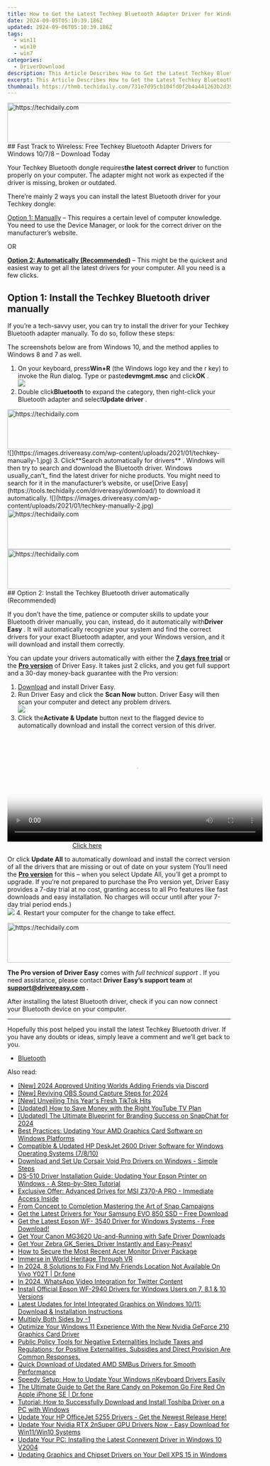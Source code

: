 ```yaml
---
title: How to Get the Latest Techkey Bluetooth Adapter Driver for Windows 11 & Earlier Versions
date: 2024-09-05T05:10:39.186Z
updated: 2024-09-06T05:10:39.186Z
tags:
  - win11
  - win10
  - win7
categories:
  - DriverDownload
description: This Article Describes How to Get the Latest Techkey Bluetooth Adapter Driver for Windows 11 & Earlier Versions
excerpt: This Article Describes How to Get the Latest Techkey Bluetooth Adapter Driver for Windows 11 & Earlier Versions
thumbnail: https://thmb.techidaily.com/731e7d95cb104fd0f2b4a441263b2d39fb916acbe1dcf99883081e6f54b5961f.jpg
---
```


<!-- affiliate ads begin -->
<a href="https://imp.i357552.net/c/5597632/1030380/11832" target="_top" id="1030380">
  <img src="//a.impactradius-go.com/display-ad/11832-1030380" border="0" alt="https://techidaily.com" width="720" height="90"/>
</a>
<img height="0" width="0" src="https://imp.i357552.net/i/5597632/1030380/11832" style="position:absolute;visibility:hidden;" border="0" />
<!-- affiliate ads end -->
## Fast Track to Wireless: Free Techkey Bluetooth Adapter Drivers for Windows 10/7/8 – Download Today

Your Techkey Bluetooth dongle requires**the latest correct driver** to function properly on your computer. The adapter might not work as expected if the driver is missing, broken or outdated.

 There’re mainly 2 ways you can install the latest Bluetooth driver for your Techkey dongle:

[Option 1: Manually](https://tools.techidaily.com/drivereasy/download/) – This requires a certain level of computer knowledge. You need to use the Device Manager, or look for the correct driver on the manufacturer’s website.

OR

[**Option 2: Automatically (Recommended)**](https://www.drivereasy.com/knowledge/download-techkey-bluetooth-adapter-driver-for-windows/#option2) – This might be the quickest and easiest way to get all the latest drivers for your computer. All you need is a few clicks.

## Option 1: Install the Techkey Bluetooth driver manually

 If you’re a tech-savvy user, you can try to install the driver for your Techkey Bluetooth adapter manually. To do so, follow these steps:

 The screenshots below are from Windows 10, and the method applies to Windows 8 and 7 as well.

1. On your keyboard, press**Win+R** (the Windows logo key and the r key) to invoke the Run dialog. Type or paste**devmgmt.msc** and click**OK** .  
![](https://images.drivereasy.com/wp-content/uploads/2020/12/devmgmt-msc-ok.jpg)
2. Double click**Bluetooth** to expand the category, then right-click your Bluetooth adapter and select**Update driver** .  
<!-- affiliate ads begin -->
<a href="https://appsumo.8odi.net/c/5597632/2075483/7443" target="_top" id="2075483">
  <img src="//a.impactradius-go.com/display-ad/7443-2075483" border="0" alt="https://techidaily.com" width="728" height="90"/>
</a>
<img height="0" width="0" src="https://appsumo.8odi.net/i/5597632/2075483/7443" style="position:absolute;visibility:hidden;" border="0" />
<!-- affiliate ads end -->
![](https://images.drivereasy.com/wp-content/uploads/2021/01/techkey-manually-1.jpg)
3. Click**Search automatically for drivers** . Windows will then try to search and download the Bluetooth driver.  
 Windows usually_can’t_ find the latest driver for niche products. You might need to search for it in the manufacturer’s website, or use[Drive Easy](https://tools.techidaily.com/drivereasy/download/) to download it automatically.  
![](https://images.drivereasy.com/wp-content/uploads/2021/01/techkey-manually-2.jpg)

<!-- affiliate ads begin -->
<a href="https://aligracehair.sjv.io/c/5597632/1997662/19272" target="_top" id="1997662">
  <img src="//a.impactradius-go.com/display-ad/19272-1997662" border="0" alt="https://techidaily.com" width="728" height="90"/>
</a>
<img height="0" width="0" src="https://aligracehair.sjv.io/i/5597632/1997662/19272" style="position:absolute;visibility:hidden;" border="0" />
<!-- affiliate ads end -->
<!-- affiliate ads begin -->
<a href="https://appsumo.8odi.net/c/5597632/2123737/7443" target="_top" id="2123737">
  <img src="//a.impactradius-go.com/display-ad/7443-2123737" border="0" alt="https://techidaily.com" width="728" height="90"/>
</a>
<img height="0" width="0" src="https://appsumo.8odi.net/i/5597632/2123737/7443" style="position:absolute;visibility:hidden;" border="0" />
<!-- affiliate ads end -->
## Option 2: Install the Techkey Bluetooth driver automatically (Recommended)

 If you don’t have the time, patience or computer skills to update your Bluetooth driver manually, you can, instead, do it automatically with**Driver Easy** . It will automatically recognize your system and find the correct drivers for your exact Bluetooth adapter, and your Windows version, and it will download and install them correctly.

 You can update your drivers automatically with either the [**7 days free trial**](https://tools.techidaily.com/drivereasy/download/) or the [**Pro version**](https://tools.techidaily.com/drivereasy/download/) of Driver Easy. It takes just 2 clicks, and you get full support and a 30-day money-back guarantee with the Pro version:

1. [Download](https://tools.techidaily.com/drivereasy/download/) and install Driver Easy.
2. Run Driver Easy and click the **Scan Now** button. Driver Easy will then scan your computer and detect any problem drivers.  
![](https://www.drivereasy.com/wp-content/uploads/2021/05/de-scan-6.1.png)
3. Click the**Activate & Update** button next to the flagged device to automatically download and install the correct version of this driver.  
<!-- affiliate ads begin -->
<span id="1983474">
					<video width="576" height="240" style="cursor:pointer"
           poster="//a.impactradius-go.com/display-clicktoplayimage/1983474.png"
           onclick="if(!this.playClicked){this.play();this.setAttribute('controls',true);this.playClicked=true;}">
	   <source src="//a.impactradius-go.com/display-ad/22993-1983474">
	   <img src="//a.impactradius-go.com/display-clicktoplayimage/1983474.png" style="border: none; height: 100%; width: 100%; object-fit: contain">
	</video>
	<div style="width:360px;text-align:center"><a href="javascript:window.open(decodeURIComponent('https%3A%2F%2Fhomestyler.sjv.io%2Fc%2F5597632%2F1983474%2F22993'), '_blank');void(0);">Click here</a></div>
</span>
<img height="0" width="0" src="https://imp.pxf.io/i/5597632/1983474/22993" style="position:absolute;visibility:hidden;" border="0" />
<!-- affiliate ads end -->

 Or click **Update All** to automatically download and install the correct version of all the drivers that are missing or out of date on your system (You’ll need the **[Pro version](https://tools.techidaily.com/drivereasy/download/)**  for this – when you select Update All, you’ll get a prompt to upgrade. If you’re not prepared to purchase the Pro version yet, Driver Easy provides a 7-day trial at no cost, granting access to all Pro features like fast downloads and easy installation. No charges will occur until after your 7-day trial period ends.)  
![](https://www.drivereasy.com/wp-content/uploads/2021/01/Realtek-Bluetooth-5.0-Adapter.png)
4. Restart your computer for the change to take effect.
<!-- affiliate ads begin -->
<a href="https://appsumo.8odi.net/c/5597632/2123740/7443" target="_top" id="2123740">
  <img src="//a.impactradius-go.com/display-ad/7443-2123740" border="0" alt="https://techidaily.com" width="728" height="90"/>
</a>
<img height="0" width="0" src="https://appsumo.8odi.net/i/5597632/2123740/7443" style="position:absolute;visibility:hidden;" border="0" />
<!-- affiliate ads end -->

**The Pro version of Driver Easy** comes with _full technical support_ . If you need assistance, please contact **Driver Easy’s support team** at **[support@drivereasy.com](https://tools.techidaily.com/drivereasy/download/) .**

 After installing the latest Bluetooth driver, check if you can now connect your Bluetooth device on your computer.

---

 Hopefully this post helped you install the latest Techkey Bluetooth driver. If you have any doubts or ideas, simply leave a comment and we’ll get back to you.

* [Bluetooth](https://tools.techidaily.com/drivereasy/download/)

<ins class="adsbygoogle"
     style="display:block"
     data-ad-format="autorelaxed"
     data-ad-client="ca-pub-7571918770474297"
     data-ad-slot="1223367746"></ins>



<ins class="adsbygoogle"
     style="display:block"
     data-ad-client="ca-pub-7571918770474297"
     data-ad-slot="8358498916"
     data-ad-format="auto"
     data-full-width-responsive="true"></ins>

<span class="atpl-alsoreadstyle">Also read:</span>
<div><ul>
<li><a href="https://discord-videos.techidaily.com/new-2024-approved-uniting-worlds-adding-friends-via-discord/"><u>[New] 2024 Approved  Uniting Worlds  Adding Friends via Discord</u></a></li>
<li><a href="https://screen-video-capture.techidaily.com/new-reviving-obs-sound-capture-steps-for-2024/"><u>[New] Reviving OBS Sound Capture Steps for 2024</u></a></li>
<li><a href="https://tiktok-videos.techidaily.com/new-unveiling-this-years-fresh-tiktok-hits/"><u>[New] Unveiling This Year's Fresh TikTok Hits</u></a></li>
<li><a href="https://facebook-record-videos.techidaily.com/updated-how-to-save-money-with-the-right-youtube-tv-plan/"><u>[Updated] How to Save Money with the Right YouTube TV Plan</u></a></li>
<li><a href="https://snapchat-videos.techidaily.com/updated-the-ultimate-blueprint-for-branding-success-on-snapchat-for-2024/"><u>[Updated] The Ultimate Blueprint for Branding Success on SnapChat for 2024</u></a></li>
<li><a href="https://driver-download.techidaily.com/best-practices-updating-your-amd-graphics-card-software-on-windows-platforms/"><u>Best Practices: Updating Your AMD Graphics Card Software on Windows Platforms</u></a></li>
<li><a href="https://driver-download.techidaily.com/compatible-and-updated-hp-deskjet-2600-driver-software-for-windows-operating-systems-7810/"><u>Compatible & Updated HP DeskJet 2600 Driver Software for Windows Operating Systems (7/8/10)</u></a></li>
<li><a href="https://driver-download.techidaily.com/download-and-set-up-corsair-void-pro-drivers-on-windows-simple-steps/"><u>Download and Set Up Corsair Void Pro Drivers on Windows - Simple Steps</u></a></li>
<li><a href="https://driver-download.techidaily.com/ds-510-driver-installation-guide-updating-your-epson-printer-on-windows-a-step-by-step-tutorial/"><u>DS-510 Driver Installation Guide: Updating Your Epson Printer on Windows - A Step-by-Step Tutorial</u></a></li>
<li><a href="https://driver-download.techidaily.com/1722966237978-exclusive-offer-advanced-drives-for-msi-z370-a-pro-immediate-access-inside/"><u>Exclusive Offer: Advanced Drives for MSI Z370-A PRO - Immediate Access Inside</u></a></li>
<li><a href="https://tiktok-video-recordings.techidaily.com/from-concept-to-completion-mastering-the-art-of-snap-campaigns/"><u>From Concept to Completion  Mastering the Art of Snap Campaigns</u></a></li>
<li><a href="https://driver-download.techidaily.com/get-the-latest-drivers-for-your-samsung-evo-850-ssd-free-download/"><u>Get the Latest Drivers for Your Samsung EVO 850 SSD – Free Download</u></a></li>
<li><a href="https://driver-download.techidaily.com/get-the-latest-epson-wf-3540-driver-for-windows-systems-free-download/"><u>Get the Latest Epson WF- 3540 Driver for Windows Systems - Free Download!</u></a></li>
<li><a href="https://driver-download.techidaily.com/get-your-canon-mg3620-up-and-running-with-safe-driver-downloads/"><u>Get Your Canon MG3620 Up-and-Running with Safe Driver Downloads</u></a></li>
<li><a href="https://driver-download.techidaily.com/1722963519096-get-your-zebra-gkseriesdriver-instantly-and-easy-peasy/"><u>Get Your Zebra GK_Series_Driver Instantly and Easy-Peasy!</u></a></li>
<li><a href="https://driver-download.techidaily.com/how-to-secure-the-most-recent-acer-monitor-driver-package/"><u>How to Secure the Most Recent Acer Monitor Driver Package</u></a></li>
<li><a href="https://extra-hints.techidaily.com/immerse-in-world-heritage-through-vr/"><u>Immerse in World Heritage Through VR</u></a></li>
<li><a href="https://change-location.techidaily.com/in-2024-8-solutions-to-fix-find-my-friends-location-not-available-on-vivo-y02t-drfone-by-drfone-virtual-android/"><u>In 2024, 8 Solutions to Fix Find My Friends Location Not Available On Vivo Y02T | Dr.fone</u></a></li>
<li><a href="https://twitter-videos.techidaily.com/in-2024-whatsapp-video-integration-for-twitter-content/"><u>In 2024, WhatsApp Video Integration for Twitter Content</u></a></li>
<li><a href="https://driver-download.techidaily.com/install-official-epson-wf-2940-drivers-for-windows-users-on-7-81-and-10-versions/"><u>Install Official Epson WF-2940 Drivers for Windows Users on 7, 8.1 & 10 Versions</u></a></li>
<li><a href="https://driver-download.techidaily.com/latest-updates-for-intel-integrated-graphics-on-windows-1011-download-and-installation-instructions/"><u>Latest Updates for Intel Integrated Graphics on Windows 10/11: Download & Installation Instructions</u></a></li>
<li><a href="https://driver-download.techidaily.com/multiply-both-sides-by-1/"><u>Multiply Both Sides by -1</u></a></li>
<li><a href="https://driver-download.techidaily.com/optimize-your-windows-11-experience-with-the-new-nvidia-geforce-210-graphics-card-driver/"><u>Optimize Your Windows 11 Experience With the New Nvidia GeForce 210 Graphics Card Driver</u></a></li>
<li><a href="https://driver-download.techidaily.com/public-policy-tools-for-negative-externalities-include-taxes-and-regulations-for-positive-externalities-subsidies-and-direct-provision-are-common-responses.238/"><u>Public Policy Tools for Negative Externalities Include Taxes and Regulations; for Positive Externalities, Subsidies and Direct Provision Are Common Responses.</u></a></li>
<li><a href="https://driver-download.techidaily.com/quick-download-of-updated-amd-smbus-drivers-for-smooth-performance/"><u>Quick Download of Updated AMD SMBus Drivers for Smooth Performance</u></a></li>
<li><a href="https://driver-download.techidaily.com/speedy-setup-how-to-update-your-windows-nkeyboard-drivers-easily/"><u>Speedy Setup: How to Update Your Windows nKeyboard Drivers Easily</u></a></li>
<li><a href="https://ios-pokemon-go.techidaily.com/the-ultimate-guide-to-get-the-rare-candy-on-pokemon-go-fire-red-on-apple-iphone-se-drfone-by-drfone-virtual-ios/"><u>The Ultimate Guide to Get the Rare Candy on Pokemon Go Fire Red On Apple iPhone SE | Dr.fone</u></a></li>
<li><a href="https://driver-download.techidaily.com/tutorial-how-to-successfully-download-and-install-toshiba-driver-on-a-pc-with-windows/"><u>Tutorial: How to Successfully Download and Install Toshiba Driver on a PC with Windows</u></a></li>
<li><a href="https://driver-download.techidaily.com/update-your-hp-officejet-5255-drivers-get-the-newest-release-here/"><u>Update Your HP OfficeJet 5255 Drivers - Get the Newest Release Here!</u></a></li>
<li><a href="https://driver-download.techidaily.com/update-your-nvidia-rtx-2nsuper-gpu-drivers-now-easy-download-for-win11win10-systems/"><u>Update Your Nvidia RTX 2nSuper GPU Drivers Now - Easy Download for Win11/Win10 Systems</u></a></li>
<li><a href="https://driver-download.techidaily.com/update-your-pc-installing-the-latest-connexent-driver-in-windows-10-v2004/"><u>Update Your PC: Installing the Latest Connexent Driver in Windows 10 V2004</u></a></li>
<li><a href="https://driver-download.techidaily.com/updating-graphics-and-chipset-drivers-on-your-dell-xps-15-in-windows/"><u>Updating Graphics and Chipset Drivers on Your Dell XPS 15 in Windows</u></a></li>
</ul></div>
